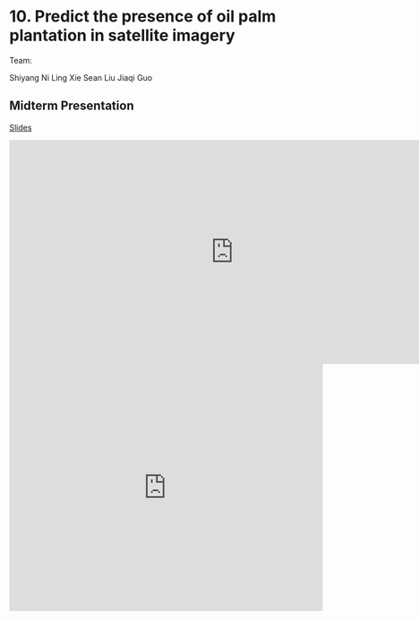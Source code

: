 # 10. Predict the presence of oil palm plantation in satellite imagery

Team:

Shiyang Ni
Ling Xie
Sean Liu
Jiaqi Guo

## Midterm Presentation

[Slides](midterm/10.pptx)

<center><iframe src="http://docs.google.com/gview?url=http://courses.d2l.ai/berkeley-stat-157/projects/midterm/10.pptx&embedded=true"
    style="width:800px; height:400px;" frameborder="0"></iframe></center>

<center><iframe width="560" height="441" src="https://www.youtube.com/embed/zD9ThL-TEtg" frameborder="0" allowfullscreen></iframe></center>
